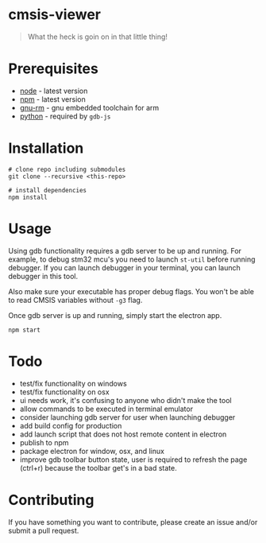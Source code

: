 cmsis-viewer
====================

> What the heck is goin on in that little thing!

# Prerequisites

 * [node](https://nodejs.org) - latest version
 * [npm](https://nodejs.org) - latest version
 * [gnu-rm](https://developer.arm.com/open-source/gnu-toolchain/gnu-rm/downloads) - gnu embedded toolchain for arm
 * [python](https://www.python.org/) - required by `gdb-js`

# Installation

```
# clone repo including submodules
git clone --recursive <this-repo>

# install dependencies
npm install
```

# Usage 

Using gdb functionality requires a gdb server to be up and running. For example, to debug stm32 mcu's you need to launch `st-util` before running debugger. If you can launch debugger in your terminal, you can launch debugger in this tool.

Also make sure your executable has proper debug flags. You won't be able to read CMSIS variables without `-g3` flag.

Once gdb server is up and running, simply start the electron app.

```
npm start
```

# Todo

 * test/fix functionality on windows
 * test/fix functionality on osx
 * ui needs work, it's confusing to anyone who didn't make the tool
 * allow commands to be executed in terminal emulator
 * consider launching gdb server for user when launching debugger
 * add build config for production
 * add launch script that does not host remote content in electron
 * publish to npm
 * package electron for window, osx, and linux
 * improve gdb toolbar button state, user is required to refresh the page (ctrl+r) because the toolbar get's in a bad state.

# Contributing

If you have something you want to contribute, please create an issue and/or submit a pull request.
